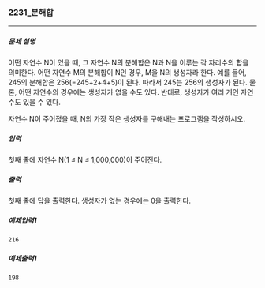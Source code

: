 ### 2231_분해합
***

##### 문제 설명
어떤 자연수 N이 있을 때, 그 자연수 N의 분해합은 N과 N을 이루는 각 자리수의 합을 의미한다. 어떤 자연수 M의 분해합이 N인 경우, M을 N의 생성자라 한다. 예를 들어, 245의 분해합은 256(=245+2+4+5)이 된다. 따라서 245는 256의 생성자가 된다. 물론, 어떤 자연수의 경우에는 생성자가 없을 수도 있다. 반대로, 생성자가 여러 개인 자연수도 있을 수 있다.

자연수 N이 주어졌을 때, N의 가장 작은 생성자를 구해내는 프로그램을 작성하시오.
##### 입력
첫째 줄에 자연수 N(1 ≤ N ≤ 1,000,000)이 주어진다.
##### 출력
첫째 줄에 답을 출력한다. 생성자가 없는 경우에는 0을 출력한다.

##### 예제입력1
```
216
```
##### 예제출력1
```
198
```
